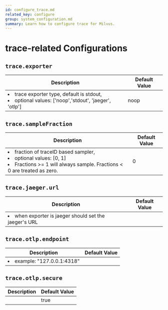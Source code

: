 ```yaml
---
id: configure_trace.md
related_key: configure
group: system_configuration.md
summary: Learn how to configure trace for Milvus.
---
```


# trace-related Configurations



## `trace.exporter`

<table id="trace.exporter">
  <thead>
    <tr>
      <th class="width80">Description</th>
      <th class="width20">Default Value</th> 
    </tr>
  </thead>
  <tbody>
    <tr>
      <td>
        <li>trace exporter type, default is stdout,</li>
        <li>optional values: ['noop','stdout', 'jaeger', 'otlp']</li>      </td>
      <td>noop</td>
    </tr>
  </tbody>
</table>


## `trace.sampleFraction`

<table id="trace.sampleFraction">
  <thead>
    <tr>
      <th class="width80">Description</th>
      <th class="width20">Default Value</th> 
    </tr>
  </thead>
  <tbody>
    <tr>
      <td>
        <li>fraction of traceID based sampler,</li>
        <li>optional values: [0, 1]</li>
        <li>Fractions >= 1 will always sample. Fractions < 0 are treated as zero.</li>      </td>
      <td>0</td>
    </tr>
  </tbody>
</table>


## `trace.jaeger.url`

<table id="trace.jaeger.url">
  <thead>
    <tr>
      <th class="width80">Description</th>
      <th class="width20">Default Value</th> 
    </tr>
  </thead>
  <tbody>
    <tr>
      <td>
        <li>when exporter is jaeger should set the jaeger's URL</li>      </td>
      <td></td>
    </tr>
  </tbody>
</table>


## `trace.otlp.endpoint`

<table id="trace.otlp.endpoint">
  <thead>
    <tr>
      <th class="width80">Description</th>
      <th class="width20">Default Value</th> 
    </tr>
  </thead>
  <tbody>
    <tr>
      <td>
        <li>example: "127.0.0.1:4318"</li>      </td>
      <td></td>
    </tr>
  </tbody>
</table>


## `trace.otlp.secure`

<table id="trace.otlp.secure">
  <thead>
    <tr>
      <th class="width80">Description</th>
      <th class="width20">Default Value</th> 
    </tr>
  </thead>
  <tbody>
    <tr>
      <td></td>
      <td>true</td>
    </tr>
  </tbody>
</table>


